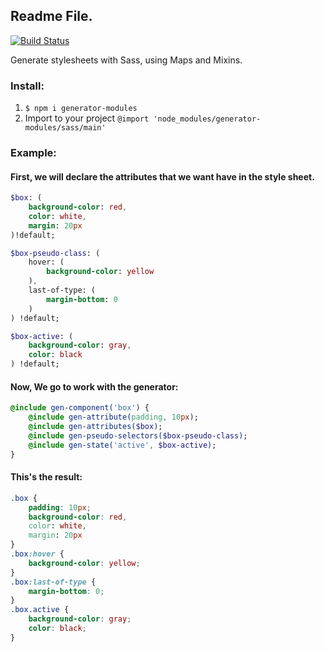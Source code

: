 ## Readme File.

[![Build Status](https://travis-ci.org/manuelitox/generator-modules.svg)](https://travis-ci.org/manuelitox/generator-modules)

Generate stylesheets with Sass, using Maps and Mixins.

### Install:

1. ```$ npm i generator-modules ```
2. Import to your project ```@import 'node_modules/generator-modules/sass/main' ```

### Example:

#### First, we will declare the attributes that we want have in the style sheet.

```sass
$box: (
	background-color: red,
	color: white,
	margin: 20px
)!default;

$box-pseudo-class: (
	hover: (
		background-color: yellow
	),
	last-of-type: (
		margin-bottom: 0
	)
) !default;

$box-active: (
	background-color: gray,
	color: black
) !default;
```

#### Now, We go to work with the generator:

```sass
@include gen-component('box') {
	@include gen-attribute(padding, 10px);
	@include gen-attributes($box);
	@include gen-pseudo-selectors($box-pseudo-class);
	@include gen-state('active', $box-active);
}
```


#### This's the result:

```css
.box {
	padding: 10px;
	background-color: red,
	color: white,
	margin: 20px	
}
.box:hover {
	background-color: yellow;
}
.box:last-of-type {
	margin-bottom: 0;
}
.box.active {
	background-color: gray;
	color: black;
}
```